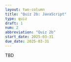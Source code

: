 ```yaml
---
layout: two-column
title: "Quiz 2b: JavaScript"
type: quiz
draft: 1
num: 2
abbreviation: "Quiz 2b"
start_date: 2025-03-31
due_date: 2025-03-31
---
```


TBD
